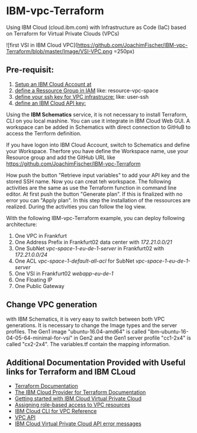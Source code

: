 # IBM-vpc-Terraform

Using IBM Cloud (cloud.ibm.com) with Infrastructure as Code (IaC) based on Terraform for Virtual Private Clouds (VPCs)

![first VSI in IBM Cloud VPC](https://github.com/JoachimFischer/IBM-vpc-Terraform/blob/master/Image/VSI-VPC.png =250px)

## Pre-requisit:
1. [Setup an IBM Cloud Account at](https://cloud.IBM.com/)
2. [define a Ressource Group in IAM](https://cloud.ibm.com/account/resource-groups/) like: resource-vpc-space
3. [define your ssh key for VPC infrastrucre:](https://cloud.ibm.com/vpc/compute/sshKeys/) like: user-ssh
4. [define an IBM Cloud API key:](https://cloud.ibm.com/iam/apikeys/)

Using the **IBM Schematics** service, it is not necessary to install Terraform, CLI on you local mashine. You can use it integrate in IBM Cloud Web GUI. A workspace can be added in Schematics with direct connection to GitHuB to access the Terrform definition.

If you have logon into IBM Cloud Account, switch to Schematics and define your Workspace. Therfore you have define the Workspace name, use your Resource group and add the GitHub URL like https://github.com/JoachimFischer/IBM-vpc-Terraform

How push the button "Retrieve input variables" to add your API key and the stored SSH name. Now you can creat teh workspace. The following activities are the same as use the Terraform function in command line editor. At first push the button "Generate plan". If this is finalized with no error you can "Apply plan". In this step the installation of the ressources are realized. During the activities you can follow the log view.

With the following IBM-vpc-Terraform example, you can deploy following architecture:
1. One VPC in Frankfurt
2. One Address Prefix in Frankfurt02 data center with *172.21.0.0/21*
3. One SubNet 	*vpc-space-1-eu-de-1-server*  in Frankfurt02 with *172.21.0.0/24*
4. One ACL *vpc-space-1-default-all-acl* for SubNet *vpc-space-1-eu-de-1-server*
5. One VSI in Frankfurt02  	*webapp-eu-de-1*
6. One Floating IP 
7. One Public Gateway

## Change VPC generation
with IBM Schematics, it is very easy to switch between both VPC generations. It is necessary to change the Image types and the server profiles. The Gen1 image "ubuntu-16.04-amd64" is called "ibm-ubuntu-16-04-05-64-minimal-for-vsi" in Gen2 and the Gen1 server profile "cc1-2x4" is called "cx2-2x4". The variables.tf contain the mapping information.

## Additional Documentation Provided with Useful links for Terraform and IBM CLoud 
- [Terraform Documentation](https://www.terraform.io/docs/index.html)
- [The IBM Cloud Provider for Terraform Documentation](https://ibm-cloud.github.io/tf-ibm-docs/index.html)
- [Getting started with IBM Cloud Virtual Private Cloud](https://cloud.ibm.com/docs/vpc-on-classic?topic=vpc-on-classic-getting-started)
- [Assigning role-based access to VPC resources](https://cloud.ibm.com/docs/vpc-on-classic?topic=vpc-on-classic-assigning-role-based-access-to-vpc-resources)
- [IBM Cloud CLI for VPC Reference](https://cloud.ibm.com/docs/vpc-on-classic?topic=vpc-infrastructure-cli-plugin-vpc-reference)
- [VPC API](https://cloud.ibm.com/apidocs/vpc-on-classic)
- [IBM Cloud Virtual Private Cloud API error messages](https://cloud.ibm.com/docs/vpc-on-classic?topic=vpc-on-classic-rias-error-messages)


